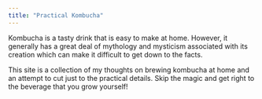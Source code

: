 ```yaml
---
title: "Practical Kombucha"
---
```


Kombucha is a tasty drink that is easy to make at home. However, it generally has a great deal of mythology and mysticism associated with its creation which can make it difficult to get down to the facts.

This site is a collection of my thoughts on brewing kombucha at home and an attempt to cut just to the practical details. Skip the magic and get right to the beverage that you grow yourself!